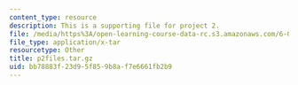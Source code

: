 ```yaml
---
content_type: resource
description: This is a supporting file for project 2.
file: /media/https%3A/open-learning-course-data-rc.s3.amazonaws.com/6-035-computer-language-engineering-spring-2010/bb78883f23d95f859b8af7e6661fb2b9_p2files.tar.gz
file_type: application/x-tar
resourcetype: Other
title: p2files.tar.gz
uid: bb78883f-23d9-5f85-9b8a-f7e6661fb2b9
---
```

